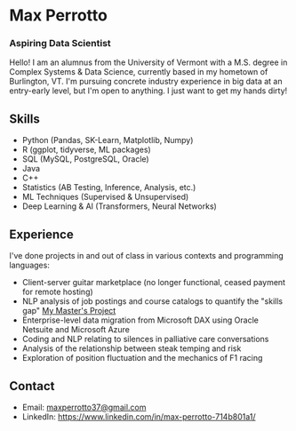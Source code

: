 # Max Perrotto
### Aspiring Data Scientist

Hello! I am an alumnus from the University of Vermont with a M.S. degree in Complex Systems & Data Science, currently based in my hometown of Burlington, VT.
I'm pursuing concrete industry experience in big data at an entry-early level, but I'm open to anything. I just want to get my hands dirty!

## Skills
 - Python (Pandas, SK-Learn, Matplotlib, Numpy)
 - R (ggplot, tidyverse, ML packages)
 - SQL (MySQL, PostgreSQL, Oracle)
 - Java
 - C++
 - Statistics (AB Testing, Inference, Analysis, etc.)
 - ML Techniques (Supervised & Unsupervised)
 - Deep Learning & AI (Transformers, Neural Networks)

## Experience

I've done projects in and out of class in various contexts and programming languages:
- Client-server guitar marketplace (no longer functional, ceased payment for remote hosting)
- NLP analysis of job postings and course catalogs to quantify the "skills gap" [My Master's Project](https://github.com/VERSO-UVM/Xirces_Project)
- Enterprise-level data migration from Microsoft DAX using Oracle Netsuite and Microsoft Azure
- Coding and NLP relating to silences in palliative care conversations
- Analysis of the relationship between steak temping and risk
- Exploration of position fluctuation and the mechanics of F1 racing

## Contact
- Email: maxperrotto37@gmail.com
- LinkedIn: https://www.linkedin.com/in/max-perrotto-714b801a1/
